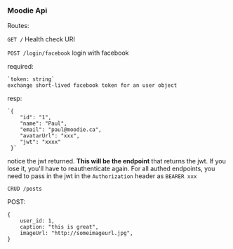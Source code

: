 ### Moodie Api

Routes:

`GET /`
	Health check URI

`POST /login/facebook`
	login with facebook
 
 required:
 	
 	`token: string`
 	exchange short-lived facebook token for an user object
 	
 resp:
 
 	`{
 		"id": "1",
 		"name": "Paul", 
 		"email": "paul@moodie.ca",
 		"avatarUrl": "xxx",
 		"jwt": "xxxx"
 	 }`
 	 
 notice the jwt returned. **This will be the endpoint** that returns the jwt. If you lose it, you'll have to reauthenticate again. For all authed endpoints, you need to pass in the jwt in the `Authorization` header as `BEARER xxx`
 
`CRUD /posts`

POST:
	
	{
		user_id: 1,
		caption: "this is great",
		imageUrl: "http://someimageurl.jpg",
	}

